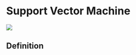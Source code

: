 # Support Vector Machine
![](http://www.statsoft.com/Textbook/Support-Vector-Machines#index)
## Definition
